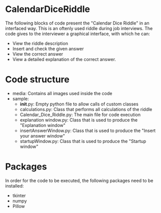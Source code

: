 # CalendarDiceRiddle
The following blocks of code present the "Calendar Dice Riddle" in an interfaced way. This is an oftenly used riddle during job interviews.
The code gives to the interviewer a graphical interface, with which he can:
- View the riddle description
- Insert and check the given answer
- View the correct answer
- View a detailed explanation of the correct answer.

# Code structure
- media: Contains all images used inside the code
- sample:
   - __init__.py: Empty python file to allow calls of custom classes
   - calculations.py: Class that performs all calculations of the riddle
   - Calendar_Dice_Riddle.py: The main file for code execution
   - explanation window.py: Class that is used to produce the "Explanation window"
   - insertAnswerWindow.py: Class that is used to produce the "Insert your answer window" 
   - startupWindow.py: Class that is used to produce the "Startup window"
 
 # Packages
 In order for the code to be executed, the following packages need to be installed:
 - tkinter
 - numpy
 - Pillow
 